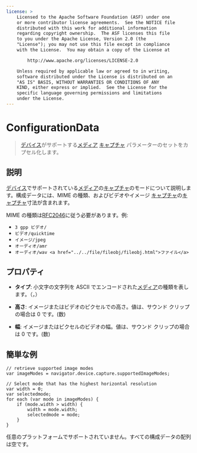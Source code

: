 ```yaml
---
license: >
    Licensed to the Apache Software Foundation (ASF) under one
    or more contributor license agreements.  See the NOTICE file
    distributed with this work for additional information
    regarding copyright ownership.  The ASF licenses this file
    to you under the Apache License, Version 2.0 (the
    "License"); you may not use this file except in compliance
    with the License.  You may obtain a copy of the License at

        http://www.apache.org/licenses/LICENSE-2.0

    Unless required by applicable law or agreed to in writing,
    software distributed under the License is distributed on an
    "AS IS" BASIS, WITHOUT WARRANTIES OR CONDITIONS OF ANY
    KIND, either express or implied.  See the License for the
    specific language governing permissions and limitations
    under the License.
---
```


# ConfigurationData

> <a href="../../device/device.html">デバイス</a>がサポートする<a href="../media.html">メディア</a> <a href="capture.html">キャプチャ</a> パラメーターのセットをカプセル化します。

## 説明

<a href="../../device/device.html">デバイス</a>でサポートされている<a href="../media.html">メディア</a>の<a href="capture.html">キャプチャ</a>のモードについて説明します。構成データには、MIME の種類、およびビデオやイメージ <a href="capture.html">キャプチャ</a>の<a href="capture.html">キャプチャ</a>寸法が含まれます。

MIME の種類は[RFC2046][1]に従う必要があります。例:

 [1]: http://www.ietf.org/rfc/rfc2046.txt

*   `3 gpp ビデオ/`
*   `ビデオ/quicktime`
*   `イメージ/jpeg`
*   `オーディオ/amr`
*   `オーディオ/wav <a href="../../file/fileobj/fileobj.html">ファイル</a>`

## プロパティ

*   **タイプ**: 小文字の文字列を ASCII でエンコードされた<a href="../media.html">メディア</a>の種類を表します。（，）

*   **高さ**: イメージまたはビデオのピクセルでの高さ。値は、サウンド クリップの場合は 0 です。(数)

*   **幅**: イメージまたはピクセルのビデオの幅。値は、サウンド クリップの場合は 0 です。(数)

## 簡単な例

    // retrieve supported image modes
    var imageModes = navigator.device.capture.supportedImageModes;
    
    // Select mode that has the highest horizontal resolution
    var width = 0;
    var selectedmode;
    for each (var mode in imageModes) {
        if (mode.width > width) {
            width = mode.width;
            selectedmode = mode;
        }
    }
    

任意のプラットフォームでサポートされていません。すべての構成データの配列は空です。
